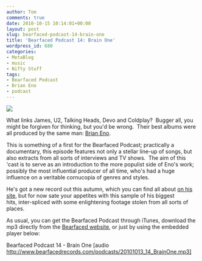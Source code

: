 ```yaml
---
author: Tom
comments: true
date: 2010-10-15 10:14:01+00:00
layout: post
slug: bearfaced-podcast-14-brain-one
title: 'Bearfaced Podcast 14: Brain One'
wordpress_id: 680
categories:
- MetaBlog
- music
- Nifty Stuff
tags:
- Bearfaced Podcast
- Brian Eno
- podcast
---
```


[![](http://eatenbymonsters.files.wordpress.com/2010/10/20101013_podcast14_finalimage.jpg)](http://eatenbymonsters.files.wordpress.com/2010/10/20101013_podcast14_finalimage.jpg)

What links James, U2, Talking Heads, Devo and Coldplay?  Bugger all, you might be forgiven for thinking, but you'd be wrong.  Their best albums were all produced by the same man: [Brian Eno](http://en.wikipedia.org/wiki/Brian_Eno_discography).

This is something of a first for the Bearfaced Podcast; practically a documentary, this episode features not only a stellar line-up of songs, but also extracts from all sorts of interviews and TV shows.  The aim of this 'cast is to serve as an introduction to the more populist side of Eno's work; possibly the most influential producer of all time, who's had a huge influence on a veritable cornucopia of genres and styles.

He's got a new record out this autumn, which you can find all about [on his site](http://brian-eno.net/), but for now sate your appetites with this sample of his biggest hits, inter-spliced with some enlightening footage stolen from all sorts of places.

As usual, you can get the Bearfaced Podcast through iTunes, download the mp3 directly from the [Bearfaced website](http://www.bearfacedrecords.com/#podcasts/latest/), or just by using the embedded player below:

Bearfaced Podcast 14 - Brain One [audio http://www.bearfacedrecords.com/podcasts/20101013_14_BrainOne.mp3]

